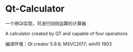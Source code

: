 # Qt-Calculator
一个用Qt实现，可进行四则运算的计算器

A calculator created by QT and capable of four operations

编译环境：Qt creator 5.9.8; MSVC2017; win10 1903
